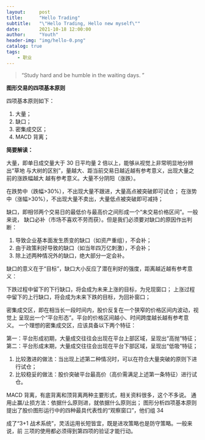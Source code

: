 ```yaml
---
layout:     post
title:      "Hello Trading"
subtitle:   "\"Hello Trading, Hello new myself\""
date:       2021-10-18 12:00:00
author:     "Youth"
header-img: "img/hello-0.png"
catalog: true
tags:
    - 职业
---
```


> “Study hard and be humble in the waiting days. ”


**图形交易的四项基本原则**

四项基本原则如下：

1. 大量；
2. 缺口；
3. 密集成交区；
4. MACD 背离；

**简要解读：**

大量，即单日成交量大于 30 日平均量 2 倍以上，能够从视觉上非常明显地分辨出“草地
与大树的区别”，量越大、距当前交易日越近越有参考意义，出现大量之前的涨跌幅越大
越有参考意义。大量不分阴阳（涨跌）。

在跌势中（跌幅>30%），不出现大量不跟进，大量高点被突破即可试仓；
在涨势中（涨幅>30%），不出现大量不卖出，大量低点被突破即可减持；

缺口，即相邻两个交易日的最低价与最高价之间形成一个“未交易价格区间”。一般来说，
缺口必补（市场不喜欢不劳而获）。但是我们必须要对缺口的原因作出判断：

1. 导致企业基本面发生质变的缺口（如资产重组），不会补；
2. 由于政策利好导致的缺口（如当年四万亿刺激），不会补；
3. 除上述两种情况外的缺口，绝大部分一定会补。

缺口的意义在于“目标”，缺口大小反应了潜在利好的强度，距离越近越有参考意义：

下跌过程中留下的下行缺口，将会成为未来上涨的目标，为兑现窗口；
上涨过程中留下的上行缺口，将会成为未来下跌的目标，为回补窗口；

密集成交区，即在相当长一段时间内，股价反复在一个狭窄的价格区间内波动，视觉上
呈现出一个“平台形态”。平台的价格区间越小、时间跨度越长越有参考意义。
一个理想的密集成交区，应该具备以下两个特征：

第一：平台形成初期，大量成交往往会出现在平台上部区域，呈现出“高抛”特征；
第二：平台形成末期，大量成交往往会出现在平台下部区域，呈现出“低吸”特征；

1. 比较激进的做法：当出现上述第二种情况时，可以在符合大量突破的原则下进行试仓；
2. 比较稳妥的做法：股价突破平台最高价（高价需满足上述第一条特征）进行试仓。

MACD 背离，有底背离和顶背离两种主要形式，相关资料很多，这个不多说。
通用止赢/止损方法：依据什么原则进，就依据什么原则出；
图形分析四项基本原则提出了股价图形运行中的四种最具代表性的“观察窗口”，他们组
34

成了“3+1 战术系统”，灵活运用长短皆宜，既是进攻策略也是防守策略。一般来说，前
三项的使用都必须得到第四项的验证才能行动。

